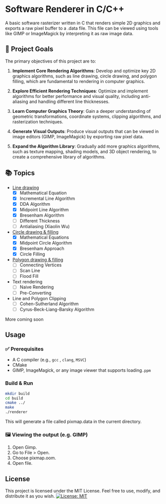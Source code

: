 # Software Renderer in C/C++
A basic software rasterizer written in C that renders simple 2D graphics and exports a raw pixel buffer to a .data file. This file can be viewed using tools like GIMP or ImageMagick by interpreting it as raw image data.

## 🎯 Project Goals

The primary objectives of this project are to:

1. __Implement Core Rendering Algorithms__: Develop and optimize key 2D graphics algorithms, such as line drawing, circle drawing, and polygon filling, which are fundamental to rendering in computer graphics.

2. __Explore Efficient Rendering Techniques__: Optimize and implement algorithms for better performance and visual quality, including anti-aliasing and handling different line thicknesses.

3. __Learn Computer Graphics Theory__: Gain a deeper understanding of geometric transformations, coordinate systems, clipping algorithms, and rasterization techniques.

4. __Generate Visual Outputs__: Produce visual outputs that can be viewed in image editors (GIMP, ImageMagick) by exporting raw pixel data.

5. __Expand the Algorithm Library__: Gradually add more graphics algorithms, such as texture mapping, shading models, and 3D object rendering, to create a comprehensive library of algorithms.

## 📚 Topics

- [Line drawing](docs/line-drawing.md) 
   - [x] Mathematical Equation
   - [x] Incremental Line Algorithm
   - [x] DDA Algorithm
   - [x] Midpoint Line Algorithm
   - [x] Bresenham Algorithm
   - [ ] Different Thickness
   - [ ] Antialiasing (Xiaolin Wu)
- [Circle drawing & filling](docs/circle-drawing.md)
   - [x] Mathematical Equations
   - [x] Midpoint Circle Algorithm
   - [x] Bresenham Approach
   - [x] Circle Filling
- [Polygon drawing & filling](docs/polygon-drawing-filling.md)
   - [ ] Connecting Vertices
   - [ ] Scan Line
   - [ ] Flood Fill
- Text rendering  
   - [ ] Naive Rendering
   - [ ] Pre-Converting
- Line and Polygon Clipping  
   - [ ] Cohen-Sutherland Algorithm
   - [ ] Cyrus-Beck-Liang-Barsky Algorithm  

More coming soon

## Usage  
### ✅ Prerequisites
- A C compiler (e.g., `gcc` , `clang`, `MSVC`)
- CMake
- GIMP, ImageMagick, or any image viewer that supports loading`.ppm`

### Build & Run
```bash
mkdir build
cd build
cmake ../
make
./renderer
```
This will generate a file called pixmap.data in the current directory.

### 🖼️ Viewing the output (e.g. GIMP)
1. Open Gimp.
2. Go to File > Open.
3. Choose pixmap.oom.
4. Open file.


## License
This project is licensed under the MIT License. Feel free to use, modify, and distribute it as you wish.
[![License: MIT](https://img.shields.io/badge/License-MIT-yellow.svg)](LICENSE)
